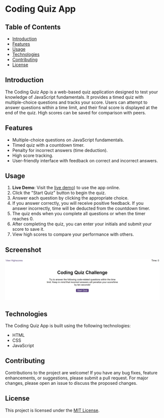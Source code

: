# Coding Quiz App

## Table of Contents

- [Introduction](#introduction)
- [Features](#features)
- [Usage](#usage)
- [Technologies](#technologies)
- [Contributing](#contributing)
- [License](#license)

## Introduction

The Coding Quiz App is a web-based quiz application designed to test your knowledge of JavaScript fundamentals. It provides a timed quiz with multiple-choice questions and tracks your score. Users can attempt to answer questions within a time limit, and their final score is displayed at the end of the quiz. High scores can be saved for comparison with peers.

## Features

- Multiple-choice questions on JavaScript fundamentals.
- Timed quiz with a countdown timer.
- Penalty for incorrect answers (time deduction).
- High score tracking.
- User-friendly interface with feedback on correct and incorrect answers.

## Usage

1. **Live Demo**: Visit the [live demo](https://johngreek23.github.io/Challenge6/)) to use the app online.
2. Click the "Start Quiz" button to begin the quiz.
3. Answer each question by clicking the appropriate choice.
4. If you answer correctly, you will receive positive feedback. If you answer incorrectly, time will be deducted from the countdown timer.
5. The quiz ends when you complete all questions or when the timer reaches 0.
6. After completing the quiz, you can enter your initials and submit your score to save it.
7. View high scores to compare your performance with others.

## Screenshot

![App Screenshot](screenshot.jpg)

## Technologies

The Coding Quiz App is built using the following technologies:

- HTML
- CSS
- JavaScript

## Contributing

Contributions to the project are welcome! If you have any bug fixes, feature enhancements, or suggestions, please submit a pull request. For major changes, please open an issue to discuss the proposed changes.

## License

This project is licensed under the [MIT License](LICENSE).



